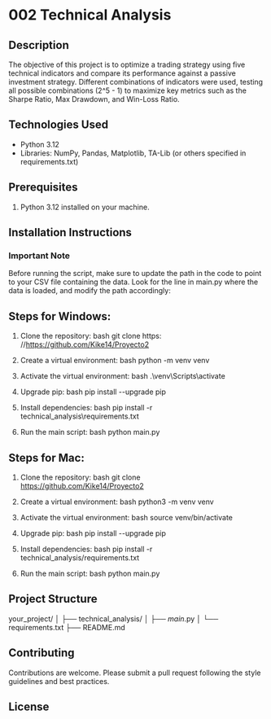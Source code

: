 # 002 Technical Analysis

## Description
The objective of this project is to optimize a trading strategy using five technical indicators and compare its performance against a passive investment strategy. Different combinations of indicators were used, testing all possible combinations (2^5 - 1) to maximize key metrics such as the Sharpe Ratio, Max Drawdown, and Win-Loss Ratio.

## Technologies Used
- Python 3.12
- Libraries: NumPy, Pandas, Matplotlib, TA-Lib (or others specified in requirements.txt)

## Prerequisites
1. Python 3.12 installed on your machine.

## Installation Instructions

### Important Note

Before running the script, make sure to update the path in the code to point to your CSV file containing the data. Look for the line in main.py where the data is loaded, and modify the path accordingly:



## Steps for Windows:
1. Clone the repository:
   bash
   git clone https: //https://github.com/Kike14/Proyecto2

2. Create a virtual environment:
   bash
   python -m venv venv

3. Activate the virtual environment:
   bash
   .\venv\Scripts\activate
4. Upgrade pip:
   bash
   pip install --upgrade pip

5. Install dependencies:
   bash
   pip install -r technical_analysis\requirements.txt

6. Run the main script:
   bash
   python main.py

## Steps for Mac:
1. Clone the repository:
   bash
   git clone https://github.com/Kike14/Proyecto2
2. Create a virtual environment:
   bash
   python3 -m venv venv

3. Activate the virtual environment:
   bash
   source venv/bin/activate

4. Upgrade pip:
   bash
   pip install --upgrade pip

5. Install dependencies:
   bash
   pip install -r technical_analysis/requirements.txt

6. Run the main script:
   bash
   python main.py

## Project Structure
your_project/
│
├── technical_analysis/
│   ├── _main_.py
│   └── requirements.txt
├── README.md

## Contributing
Contributions are welcome. Please submit a pull request following the style guidelines and best practices.

## License
